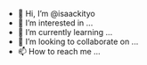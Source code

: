 - 👋 Hi, I’m @isaackityo
- 👀 I’m interested in ...
- 🌱 I’m currently learning ...
- 💞️ I’m looking to collaborate on ...
- 📫 How to reach me ...

<!---
isaackityo/isaackityo is a ✨ special ✨ repository because its `README.md` (this file) appears on your GitHub profile.
You can click the Preview link to take a look at your changes.
--->
